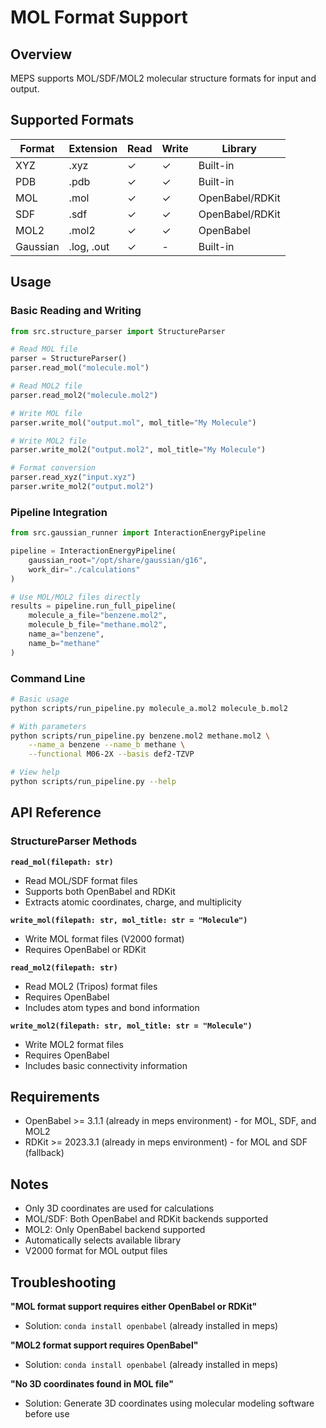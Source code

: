 # MOL Format Support

## Overview

MEPS supports MOL/SDF/MOL2 molecular structure formats for input and output.

## Supported Formats

| Format | Extension | Read | Write | Library |
|--------|-----------|------|-------|---------|
| XYZ | .xyz | ✓ | ✓ | Built-in |
| PDB | .pdb | ✓ | ✓ | Built-in |
| MOL | .mol | ✓ | ✓ | OpenBabel/RDKit |
| SDF | .sdf | ✓ | ✓ | OpenBabel/RDKit |
| MOL2 | .mol2 | ✓ | ✓ | OpenBabel |
| Gaussian | .log, .out | ✓ | - | Built-in |

## Usage

### Basic Reading and Writing

```python
from src.structure_parser import StructureParser

# Read MOL file
parser = StructureParser()
parser.read_mol("molecule.mol")

# Read MOL2 file
parser.read_mol2("molecule.mol2")

# Write MOL file
parser.write_mol("output.mol", mol_title="My Molecule")

# Write MOL2 file
parser.write_mol2("output.mol2", mol_title="My Molecule")

# Format conversion
parser.read_xyz("input.xyz")
parser.write_mol2("output.mol2")
```

### Pipeline Integration

```python
from src.gaussian_runner import InteractionEnergyPipeline

pipeline = InteractionEnergyPipeline(
    gaussian_root="/opt/share/gaussian/g16",
    work_dir="./calculations"
)

# Use MOL/MOL2 files directly
results = pipeline.run_full_pipeline(
    molecule_a_file="benzene.mol2",
    molecule_b_file="methane.mol2",
    name_a="benzene",
    name_b="methane"
)
```

### Command Line

```bash
# Basic usage
python scripts/run_pipeline.py molecule_a.mol2 molecule_b.mol2

# With parameters
python scripts/run_pipeline.py benzene.mol2 methane.mol2 \
    --name_a benzene --name_b methane \
    --functional M06-2X --basis def2-TZVP

# View help
python scripts/run_pipeline.py --help
```

## API Reference

### StructureParser Methods

**`read_mol(filepath: str)`**
- Read MOL/SDF format files
- Supports both OpenBabel and RDKit
- Extracts atomic coordinates, charge, and multiplicity

**`write_mol(filepath: str, mol_title: str = "Molecule")`**
- Write MOL format files (V2000 format)
- Requires OpenBabel or RDKit

**`read_mol2(filepath: str)`**
- Read MOL2 (Tripos) format files
- Requires OpenBabel
- Includes atom types and bond information

**`write_mol2(filepath: str, mol_title: str = "Molecule")`**
- Write MOL2 format files
- Requires OpenBabel
- Includes basic connectivity information

## Requirements

- OpenBabel >= 3.1.1 (already in meps environment) - for MOL, SDF, and MOL2
- RDKit >= 2023.3.1 (already in meps environment) - for MOL and SDF (fallback)

## Notes

- Only 3D coordinates are used for calculations
- MOL/SDF: Both OpenBabel and RDKit backends supported
- MOL2: Only OpenBabel backend supported
- Automatically selects available library
- V2000 format for MOL output files

## Troubleshooting

**"MOL format support requires either OpenBabel or RDKit"**
- Solution: `conda install openbabel` (already installed in meps)

**"MOL2 format support requires OpenBabel"**
- Solution: `conda install openbabel` (already installed in meps)

**"No 3D coordinates found in MOL file"**
- Solution: Generate 3D coordinates using molecular modeling software before use
